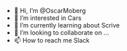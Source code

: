 - 👋 Hi, I’m @OscarMoberg
- 👀 I’m interested in Cars
- 🌱 I’m currently learning about Scrive
- 💞️ I’m looking to collaborate on ...
- 📫 How to reach me Slack

<!---
OscarMoberg/OscarMoberg is a ✨ special ✨ repository because its `README.md` (this file) appears on your GitHub profile.
You can click the Preview link to take a look at your changes.
--->
